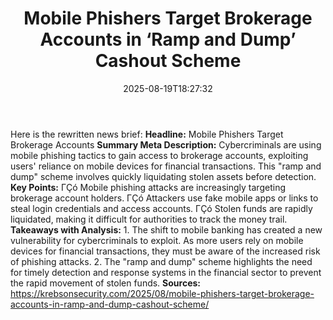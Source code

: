 ﻿---
title: "Mobile Phishers Target Brokerage Accounts in ‘Ramp and Dump’ Cashout Scheme"
date: "2025-08-19T18:27:32"
category: "Markets"
summary: ""
slug: "mobile phishers target brokerage accounts in ramp and dump c"
source_urls:
  - "https://krebsonsecurity.com/2025/08/mobile-phishers-target-brokerage-accounts-in-ramp-and-dump-cashout-scheme/"
seo:
  title: "Mobile Phishers Target Brokerage Accounts in ‘Ramp and Dump’ Cashout Scheme | Hash n Hedge"
  description: ""
  keywords: ["news", "markets", "brief"]
---
Here is the rewritten news brief:  **Headline:** Mobile Phishers Target Brokerage Accounts  **Summary Meta Description:** Cybercriminals are using mobile phishing tactics to gain access to brokerage accounts, exploiting users' reliance on mobile devices for financial transactions. This "ramp and dump" scheme involves quickly liquidating stolen assets before detection.  **Key Points:**  ΓÇó Mobile phishing attacks are increasingly targeting brokerage account holders. ΓÇó Attackers use fake mobile apps or links to steal login credentials and access accounts. ΓÇó Stolen funds are rapidly liquidated, making it difficult for authorities to track the money trail.  **Takeaways with Analysis:**  1. The shift to mobile banking has created a new vulnerability for cybercriminals to exploit. As more users rely on mobile devices for financial transactions, they must be aware of the increased risk of phishing attacks. 2. The "ramp and dump" scheme highlights the need for timely detection and response systems in the financial sector to prevent the rapid movement of stolen funds.  **Sources:**  https://krebsonsecurity.com/2025/08/mobile-phishers-target-brokerage-accounts-in-ramp-and-dump-cashout-scheme/ 

